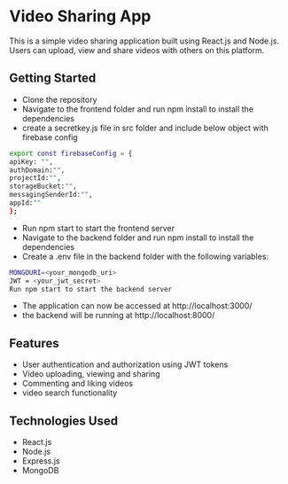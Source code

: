 
# Video Sharing App

This is a simple video sharing application built using React.js and Node.js. Users can upload, view and share videos with others on this platform.

## Getting Started


- Clone the repository
- Navigate to the frontend folder and run npm install to install the dependencies
- create a secretkey.js file in src folder and include below object with firebase config
```bash
export const firebaseConfig = {
apiKey: "",
authDomain:"",
projectId:"",
storageBucket:"",
messagingSenderId:"",
appId:""
};
```
- Run npm start to start the frontend server
- Navigate to the backend folder and run npm install to install the dependencies
- Create a .env file in the backend folder with the following variables:
```bash
MONGOURI=<your_mongodb_uri>
JWT = <your_jwt_secret>
Run npm start to start the backend server
```
- The application can now be accessed at http://localhost:3000/
- the backend will be running at http://localhost:8000/

## Features
- User authentication and authorization using JWT tokens
- Video uploading, viewing and sharing
- Commenting and liking videos
- video search functionality

## Technologies Used
- React.js
- Node.js
- Express.js
- MongoDB









